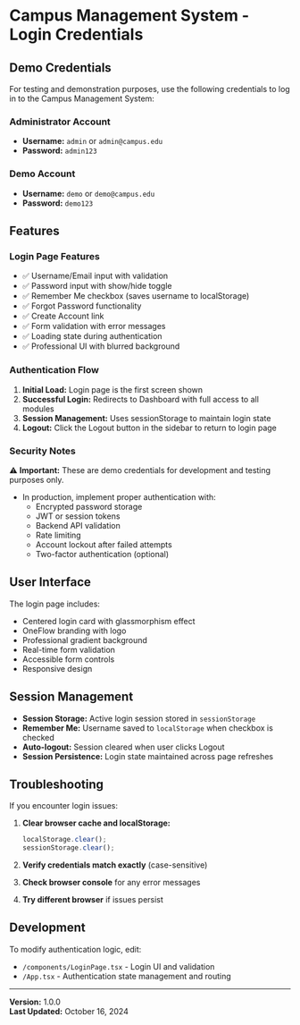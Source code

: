 # Campus Management System - Login Credentials

## Demo Credentials

For testing and demonstration purposes, use the following credentials to log in to the Campus Management System:

### Administrator Account
- **Username:** `admin` or `admin@campus.edu`
- **Password:** `admin123`

### Demo Account
- **Username:** `demo` or `demo@campus.edu`  
- **Password:** `demo123`

## Features

### Login Page Features
- ✅ Username/Email input with validation
- ✅ Password input with show/hide toggle
- ✅ Remember Me checkbox (saves username to localStorage)
- ✅ Forgot Password functionality
- ✅ Create Account link
- ✅ Form validation with error messages
- ✅ Loading state during authentication
- ✅ Professional UI with blurred background

### Authentication Flow
1. **Initial Load:** Login page is the first screen shown
2. **Successful Login:** Redirects to Dashboard with full access to all modules
3. **Session Management:** Uses sessionStorage to maintain login state
4. **Logout:** Click the Logout button in the sidebar to return to login page

### Security Notes
⚠️ **Important:** These are demo credentials for development and testing purposes only.

- In production, implement proper authentication with:
  - Encrypted password storage
  - JWT or session tokens
  - Backend API validation
  - Rate limiting
  - Account lockout after failed attempts
  - Two-factor authentication (optional)

## User Interface

The login page includes:
- Centered login card with glassmorphism effect
- OneFlow branding with logo
- Professional gradient background
- Real-time form validation
- Accessible form controls
- Responsive design

## Session Management

- **Session Storage:** Active login session stored in `sessionStorage`
- **Remember Me:** Username saved to `localStorage` when checkbox is checked
- **Auto-logout:** Session cleared when user clicks Logout
- **Session Persistence:** Login state maintained across page refreshes

## Troubleshooting

If you encounter login issues:

1. **Clear browser cache and localStorage:**
   ```javascript
   localStorage.clear();
   sessionStorage.clear();
   ```

2. **Verify credentials match exactly** (case-sensitive)

3. **Check browser console** for any error messages

4. **Try different browser** if issues persist

## Development

To modify authentication logic, edit:
- `/components/LoginPage.tsx` - Login UI and validation
- `/App.tsx` - Authentication state management and routing

---

**Version:** 1.0.0  
**Last Updated:** October 16, 2024
